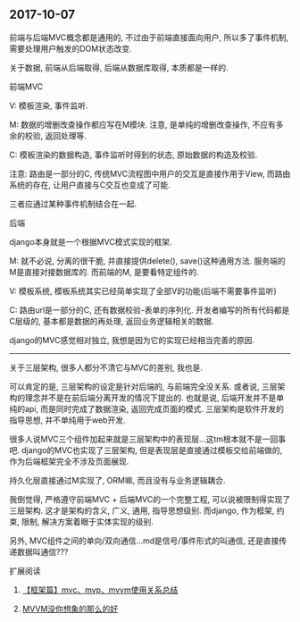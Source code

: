 2017-10-07
------------------

前端与后端MVC概念都是通用的, 不过由于前端直接面向用户, 所以多了事件机制, 需要处理用户触发的DOM状态改变.

关于数据, 前端从后端取得, 后端从数据库取得, 本质都是一样的.

前端MVC

V: 模板渲染, 事件监听.

M: 数据的增删改查操作都应写在M模块. 注意, 是单纯的增删改查操作, 不应有多余的校验, 返回处理等.

C: 模板渲染的数据构造, 事件监听时得到的状态, 原始数据的构造及校验.

注意: 路由是一部分的C, 传统MVC流程图中用户的交互是直接作用于View, 而路由系统的存在, 让用户直接与C交互也变成了可能.

三者应通过某种事件机制结合在一起.

后端

django本身就是一个根据MVC模式实现的框架.

M: 就不必说, 分离的很干脆, 并直接提供delete(), save()这种通用方法. 服务端的M是直接对接数据库的. 而前端的M, 是要看特定组件的.

V: 模板系统, 模板系统其实已经简单实现了全部V的功能(后端不需要事件监听)

C: 路由url是一部分的C, 还有数据校验-表单的序列化. 开发者编写的所有代码都是C层级的, 基本都是数据的再处理, 返回业务逻辑相关的数据. 

django的MVC感觉相对独立, 我想是因为它的实现已经相当完善的原因.

------

关于三层架构, 很多人都分不清它与MVC的差别, 我也是.

可以肯定的是, 三层架构的设定是针对后端的, 与前端完全没关系. 或者说, 三层架构的理念并不是在前后端分离开发的情况下提出的. 也就是说, 后端开发并不是单纯的api, 而是同时完成了数据渲染, 返回完成页面的模式. 三层架构是软件开发的指导思想, 并不单纯用于web开发.

很多人说MVC三个组件加起来就是三层架构中的表现层...这tm根本就不是一回事吧. django的MVC也实现了三层架构, 但是表现层是直接通过模板交给前端做的, 作为后端框架完全不涉及页面展现.

持久化层直接通过M实现了, ORM嘛, 而且没有与业务逻辑耦合.

我倒觉得, 严格遵守前端MVC + 后端MVC的一个完整工程, 可以说被限制得实现了三层架构. 这才是架构的含义, 广义, 通用, 指导思想级别. 而django, 作为框架, 约束, 限制, 解决方案着眼于实体实现的级别.

另外, MVC组件之间的单向/双向通信...md是信号/事件形式的叫通信, 还是直接传递数据叫通信???

扩展阅读

1. [【框架篇】mvc、mvp、mvvm使用关系总结](http://blog.csdn.net/hudan2714/article/details/50990359)

2. [MVVM没你想象的那么的好](http://ios.jobbole.com/83759/)